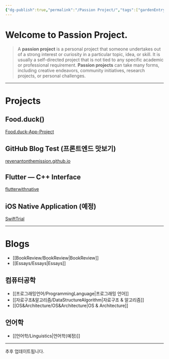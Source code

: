 ```yaml
---
{"dg-publish":true,"permalink":"/Passion Project/","tags":["gardenEntry"],"created":"2024-02-05T19:54:15.233+09:00","updated":"2024-05-09T16:03:22.761+09:00"}
---
```



# Welcome to Passion Project.

>   A **passion project** is a personal project that someone undertakes out of a strong interest or curiosity in a particular topic, idea, or skill.  It is usually a self-directed project that is not tied to any specific academic or professional requirement.  **Passion projects** can take many forms, including creative endeavors, community initiatives, research projects, or personal challenges.

---

# Projects

## Food.duck()

[Food.duck-App-Project](https://github.com/JennaEscher/Food.duck-App-Project)

## GitHub Blog Test (프론트엔드 맛보기)

[revenantonthemission.github.io](https://github.com/revenantonthemission/revenantonthemission.github.io)

## Flutter — C++ Interface

[flutterwithnative](https://github.com/revenantonthemission/flutterwithnative)

## iOS Native Application (예정)

[SwiftTrial](https://github.com/revenantonthemission/SwiftTrial)

---

# Blogs

+ [[BookReview/BookReview\|BookReview]]
+ [[Essays/Essays\|Essays]]

## 컴퓨터공학

+ [[프로그래밍언어/ProgrammingLanguage\|프로그래밍 언어]]
+ [[자료구조&알고리즘/DataStructureAlgorithm\|자료구조 & 알고리즘]]
+ [[OS&Architecture/OS&Architecture\|OS & Architecture]]

## 언어학

+ [[언어학/Linguistics\|언어학(예정)]]

---

추후 업데이트됩니다.